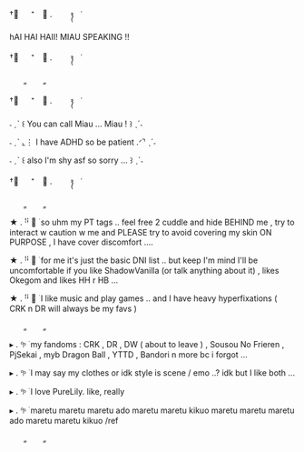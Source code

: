 †༙ 　 ⁺　﹒ . ⠀ ⠀ ᭪ ⠀ ˓

hAI HAI HAII! MIAU SPEAKING !!

†༙ 　 ⁺　﹒ . ⠀ ⠀ ᭪ ⠀ ˓

⠀⠀ ‌„
⠀⠀ ‌„

†༙ 　 ⁺　﹒ . ⠀ ⠀ ᭪ ⠀ ˓

˗ ˏˋ ꒰ You can call Miau ... Miau ! ꒱ ˎˊ˗

˗ ˏˋ ⌞⋮ I have ADHD so be patient .ᐟ⌝ ˎˊ˗

˗ ˏˋ ꒰ also I'm shy asf so sorry ... ꒱ ˎˊ˗

†༙ 　 ⁺　﹒ . ⠀ ⠀ ᭪ ⠀ ˓

⠀⠀ ‌„
⠀⠀ ‌„

★ . ꜝꜞ ᳝ ࣪ so uhm my PT tags .. feel free 2 cuddle and hide BEHIND me , try to interact w caution w me and PLEASE try to avoid covering my skin ON PURPOSE , I have cover discomfort ....

★ . ꜝꜞ ᳝ ࣪ for me it's just the basic DNI list .. but keep I'm mind I'll be uncomfortable if you like ShadowVanilla (or talk anything about it) , likes Okegom and likes HH r HB ...

★ . ꜝꜞ ᳝ ࣪ I like music and play games .. and I have heavy hyperfixations ( CRK n DR will always be my favs )

⠀⠀ ‌„
⠀⠀ ‌„

 ▸ . 𖧧 ࣪ my fandoms : CRK , DR , DW ( about to leave ) , Sousou No Frieren , PjSekai , myb Dragon Ball , YTTD , Bandori n more bc i forgot ...

  ▸ . 𖧧 ࣪ I may say my clothes or idk style is scene / emo ..? idk but I like both ...

   ▸ . 𖧧 ࣪ I love PureLily. like, really 
			
▸ . 𖧧 ࣪ maretu maretu maretu ado maretu maretu kikuo maretu maretu maretu ado maretu maretu kikuo /ref 
   
⠀⠀ ‌„
⠀⠀ ‌„
